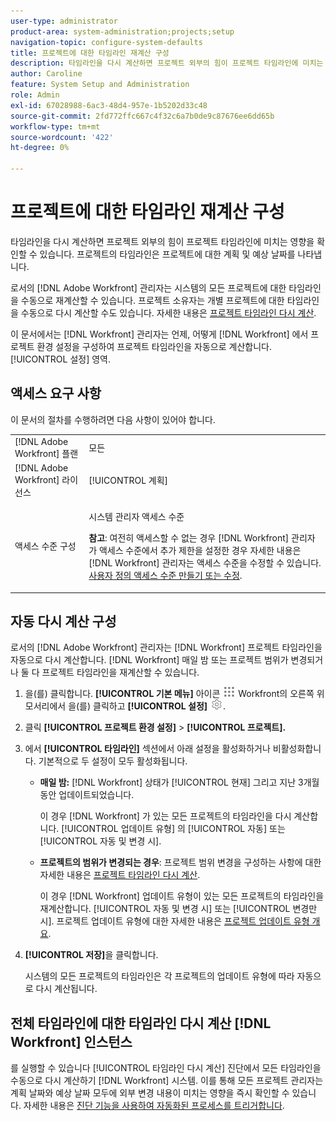 ```yaml
---
user-type: administrator
product-area: system-administration;projects;setup
navigation-topic: configure-system-defaults
title: 프로젝트에 대한 타임라인 재계산 구성
description: 타임라인을 다시 계산하면 프로젝트 외부의 힘이 프로젝트 타임라인에 미치는 영향을 확인할 수 있습니다. 프로젝트의 타임라인은 프로젝트에 대한 계획 및 예상 날짜를 나타냅니다.
author: Caroline
feature: System Setup and Administration
role: Admin
exl-id: 67028988-6ac3-48d4-957e-1b5202d33c48
source-git-commit: 2fd772ffc667c4f32c6a7b0de9c87676ee6dd65b
workflow-type: tm+mt
source-wordcount: '422'
ht-degree: 0%

---
```


# 프로젝트에 대한 타임라인 재계산 구성

타임라인을 다시 계산하면 프로젝트 외부의 힘이 프로젝트 타임라인에 미치는 영향을 확인할 수 있습니다. 프로젝트의 타임라인은 프로젝트에 대한 계획 및 예상 날짜를 나타냅니다.

로서의 [!DNL Adobe Workfront] 관리자는 시스템의 모든 프로젝트에 대한 타임라인을 수동으로 재계산할 수 있습니다. 프로젝트 소유자는 개별 프로젝트에 대한 타임라인을 수동으로 다시 계산할 수도 있습니다. 자세한 내용은 [프로젝트 타임라인 다시 계산](../../../manage-work/projects/manage-projects/recalculate-project-timeline.md).

이 문서에서는 [!DNL Workfront] 관리자는 언제, 어떻게 [!DNL Workfront] 에서 프로젝트 환경 설정을 구성하여 프로젝트 타임라인을 자동으로 계산합니다. [!UICONTROL 설정] 영역.

## 액세스 요구 사항

이 문서의 절차를 수행하려면 다음 사항이 있어야 합니다.

<table style="table-layout:auto"> 
 <col> 
 <col> 
 <tbody> 
  <tr> 
   <td role="rowheader">[!DNL Adobe Workfront] 플랜</td> 
   <td>모든</td> 
  </tr> 
  <tr> 
   <td role="rowheader">[!DNL Adobe Workfront] 라이선스</td> 
   <td>[!UICONTROL 계획]</td> 
  </tr> 
  <tr> 
   <td role="rowheader">액세스 수준 구성</td> 
   <td> <p>시스템 관리자 액세스 수준</p> <p><b>참고</b>: 여전히 액세스할 수 없는 경우 [!DNL Workfront] 관리자가 액세스 수준에서 추가 제한을 설정한 경우 자세한 내용은 [!DNL Workfront] 관리자는 액세스 수준을 수정할 수 있습니다. <a href="../../../administration-and-setup/add-users/configure-and-grant-access/create-modify-access-levels.md" class="MCXref xref">사용자 정의 액세스 수준 만들기 또는 수정</a>.</p> </td> 
  </tr> 
 </tbody> 
</table>

## 자동 다시 계산 구성

로서의 [!DNL Adobe Workfront] 관리자는 [!DNL Workfront] 프로젝트 타임라인을 자동으로 다시 계산합니다. [!DNL Workfront] 매일 밤 또는 프로젝트 범위가 변경되거나 둘 다 프로젝트 타임라인을 재계산할 수 있습니다.

1. 을(를) 클릭합니다. **[!UICONTROL 기본 메뉴]** 아이콘 ![](assets/main-menu-icon.png) Workfront의 오른쪽 위 모서리에서 을(를) 클릭하고 **[!UICONTROL 설정]** ![](assets/gear-icon-settings.png).

1. 클릭 **[!UICONTROL 프로젝트 환경 설정]** > **[!UICONTROL 프로젝트].**

1. 에서 **[!UICONTROL 타임라인]** 섹션에서 아래 설정을 활성화하거나 비활성화합니다. 기본적으로 두 설정이 모두 활성화됩니다.

   * **매일 밤:** [!DNL Workfront&#x200B;&#x200B;&#x200B;] 상태가 [!UICONTROL 현재] 그리고 지난 3개월 동안 업데이트되었습니다.

      이 경우 [!DNL Workfront] 가 있는 모든 프로젝트의 타임라인을 다시 계산합니다. [!UICONTROL 업데이트 유형] 의 [!UICONTROL 자동] 또는 [!UICONTROL 자동 및 변경 시].

   * **프로젝트의 범위가 변경되는 경우**: 프로젝트 범위 변경을 구성하는 사항에 대한 자세한 내용은 [프로젝트 타임라인 다시 계산](../../../manage-work/projects/manage-projects/recalculate-project-timeline.md).

      이 경우 [!DNL Workfront] 업데이트 유형이 있는 모든 프로젝트의 타임라인을 재계산합니다. [!UICONTROL 자동 및 변경 시] 또는 [!UICONTROL 변경만 시].
프로젝트 업데이트 유형에 대한 자세한 내용은 [프로젝트 업데이트 유형 개요](../../../manage-work/projects/planning-a-project/project-update-type-overview.md).

1. **[!UICONTROL 저장]**&#x200B;을 클릭합니다.

   시스템의 모든 프로젝트의 타임라인은 각 프로젝트의 업데이트 유형에 따라 자동으로 다시 계산됩니다.

## 전체 타임라인에 대한 타임라인 다시 계산 [!DNL Workfront] 인스턴스

를 실행할 수 있습니다 [!UICONTROL 타임라인 다시 계산] 진단에서 모든 타임라인을 수동으로 다시 계산하기 [!DNL Workfront] 시스템. 이를 통해 모든 프로젝트 관리자는 계획 날짜와 예상 날짜 모두에 외부 변경 내용이 미치는 영향을 즉시 확인할 수 있습니다. 자세한 내용은 [진단 기능을 사용하여 자동화된 프로세스를 트리거합니다](../../../administration-and-setup/manage-workfront/run-diagnostics/use-diagnostics-to-trigger-automated-processes.md).
